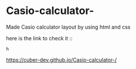 # Casio-calculator-
Made Casio calculator layout by using  html and css

here is the link to check it ::
    
    h
https://cuber-dev.github.io/Casio-calculator-/